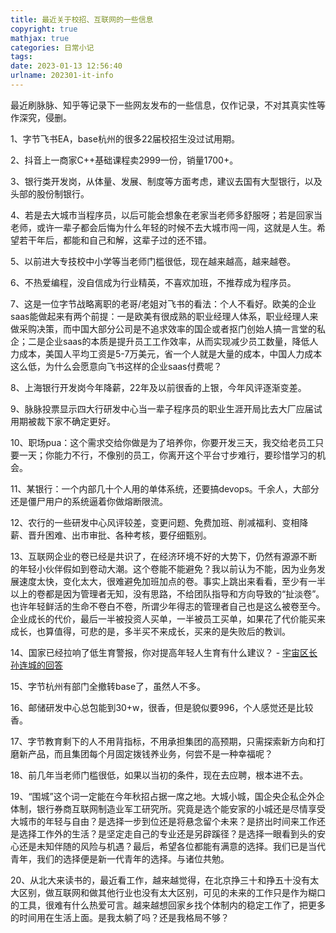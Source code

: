 ```yaml
---
title: 最近关于校招、互联网的一些信息
copyright: true
mathjax: true
categories: 日常小记
tags: 
date: 2023-01-13 12:56:40
urlname: 202301-it-info
---
```


最近刷脉脉、知乎等记录下一些网友发布的一些信息，仅作记录，不对其真实性等作深究，侵删。

<!--more-->

1、字节飞书EA，base杭州的很多22届校招生没过试用期。

2、抖音上一商家C++基础课程卖2999一份，销量1700+。

3、银行类开发岗，从体量、发展、制度等方面考虑，建议去国有大型银行，以及头部的股份制银行。

4、若是去大城市当程序员，以后可能会想象在老家当老师多舒服呀；若是回家当老师，或许一辈子都会后悔为什么年轻的时候不去大城市闯一闯，这就是人生。希望若干年后，都能和自己和解，这辈子过的还不错。

5、以前进大专技校中小学等当老师门槛很低，现在越来越高，越来越卷。

6、不热爱编程，没自信成为行业精英，不喜欢加班，不推荐成为程序员。

7、这是一位字节战略离职的老哥/老姐对飞书的看法：个人不看好。欧美的企业saas能做起来有两个前提：一是欧美有很成熟的职业经理人体系，职业经理人来做采购决策，而中国大部分公司是不追求效率的国企或者抠门创始人搞一言堂的私企；二是企业saas的本质是提升员工工作效率，从而实现减少员工数量，降低人力成本，美国人平均工资是5-7万美元，省一个人就是大量的成本，中国人力成本这么低，为什么会愿意向飞书这样的企业saas付费呢？

8、上海银行开发岗今年降薪，22年及以前很香的上银，今年风评逐渐变差。

9、脉脉投票显示四大行研发中心当一辈子程序员的职业生涯开局比去大厂应届试用期被裁下家不确定更好。

10、职场pua：这个需求交给你做是为了培养你，你要开发三天，我交给老员工只要一天；你能力不行，不像别的员工，你离开这个平台寸步难行，要珍惜学习的机会。

11、某银行：一个内部几十个人用的单体系统，还要搞devops。千余人，大部分还是僵尸用户的系统逼着你做熔断限流。

12、农行的一些研发中心风评较差，变更问题、免费加班、削减福利、变相降薪、晋升困难、出市审批、各种考核，要仔细甄别。

13、互联网企业的卷已经是共识了，在经济环境不好的大势下，仍然有源源不断的年轻小伙伴假如到卷动大潮。这个卷能不能避免？我以前认为不能，因为业务发展速度太快，变化太大，很难避免加班加点的卷。事实上跳出来看看，至少有一半以上的卷都是因为管理者无知，没有思路，不给团队指导和方向导致的“扯淡卷”。也许年轻鲜活的生命不卷白不卷，所谓少年得志的管理者自己也是这么被卷至今。企业成长的代价，最后一半被投资人买单，一半被员工买单，如果花了代价能买来成长，也算值得，可悲的是，多半买不来成长，买来的是失败后的教训。

14、国家已经拉响了低生育警报，你对提高年轻人生育有什么建议？ - [宇宙区长孙连城的回答](https://www.zhihu.com/question/576438196/answer/2830715899)

15、字节杭州有部门全撤转base了，虽然人不多。

16、邮储研发中心总包能到30+w，很香，但是貌似要996，个人感觉还是比较香。

17、字节教育剩下的人不用背指标，不用承担集团的高预期，只需探索新方向和打磨新产品，而且集团每个月固定拨钱养业务，何尝不是一种幸福呢？

18、前几年当老师门槛很低，如果以当初的条件，现在去应聘，根本进不去。

19、“围城”这个词一定能在今年秋招占据一席之地。大城小城，国企央企私企外企体制，银行券商互联网制造业军工研究所。究竟是选个能安家的小城还是尽情享受大城市的年轻与自由？是选择一步到位还是将悬念留个未来？是挤出时间来工作还是选择工作外的生活？是坚定走自己的专业还是另辟蹊径？是选择一眼看到头的安心还是未知伴随的风险与机遇？最后，希望各位都能有满意的选择。我们已是当代青年，我们的选择便是新一代青年的选择。与诸位共勉。

20、从北大来读书的，最近看工作，越来越觉得，在北京挣三十和挣五十没有太大区别，做互联网和做其他行业也没有太大区别，可见的未来的工作只是作为糊口的工具，很难有什么热爱可言。越来越想回家乡找个体制内的稳定工作了，把更多的时间用在生活上面。是我太躺了吗？还是我格局不够？
